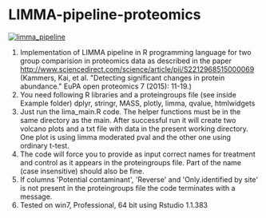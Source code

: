 # LIMMA-pipeline-proteomics

[
![limma_pipeline](https://user-images.githubusercontent.com/29901809/31750512-e4fec182-b480-11e7-90d6-b9c432572941.gif)
](url)


1. Implementation of LIMMA pipeline in R programming language for two group comparision in proteomics data as described in the paper http://www.sciencedirect.com/science/article/pii/S2212968515000069 (Kammers, Kai, et al. "Detecting significant changes in protein abundance." EuPA open proteomics 7 (2015): 11-19.)
2. You need following R libraries and a proteingroups file (see inside Example folder)
dplyr, stringr, MASS, plotly, limma, qvalue, htmlwidgets
3. Just run the lima_main.R code. The helper functions must be in the same directory as the main. After successful run it will create two volcano plots and a txt file with data in the present working directory. One plot is using limma moderated pval and the other one using ordinary t-test.
4. The code will force you to provide as input correct names for treatment and control as it appears in the proteingroups file. Part of the name (case insensitive) should also be fine.
5. If columns 'Potential contaminant', 'Reverse' and 'Only.identified by site' is not present in the proteingroups file the code terminates with a message.
5. Tested on win7, Professional, 64 bit using Rstudio 1.1.383
